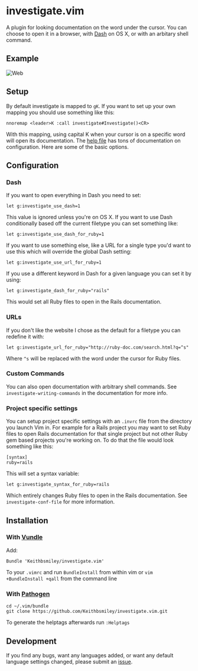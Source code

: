 # investigate.vim

A plugin for looking documentation on the word under the cursor.
You can choose to open it in a browser, with
[Dash](http://kapeli.com/dash) on OS X, or with an arbitary
shell command.

## Example

![Web](http://keithbsmiley.github.io/investigate.vim/img/web.gif)

## Setup

By default investigate is mapped to `gK`. If you want to set up your
own mapping you should use something like this:

```
nnoremap <leader>K :call investigate#Investigate()<CR>
```

With this mapping, using capital K when your cursor is on a specific
word will open its documentation. The [help
file](https://github.com/Keithbsmiley/investigate.vim/blob/master/doc/investigate.txt)
has tons of documentation on configuration. Here are some of the
basic options.

## Configuration

### Dash

If you want to open everything in Dash you need to set:

```
let g:investigate_use_dash=1
```

This value is ignored unless you're on OS X. If you want to use Dash
conditionally based off the current filetype you can set something like:

```
let g:investigate_use_dash_for_ruby=1
```

If you want to use something else, like a URL for a single type you'd
want to use this which will override the global Dash setting:

```
let g:investigate_use_url_for_ruby=1
```

If you use a different keyword in Dash for a given language you can
set it by using:

```
let g:investigate_dash_for_ruby="rails"
```

This would set all Ruby files to open in the Rails documentation.


### URLs

If you don't like the website I chose as the default for a filetype you
can redefine it with:

```
let g:investigate_url_for_ruby="http://ruby-doc.com/search.html?q=^s"
```

Where `^s` will be replaced with the word under the cursor for Ruby
files.


### Custom Commands

You can also open documentation with arbitrary shell commands. See
`investigate-writing-commands` in the documentation for more info.


### Project specific settings

You can setup project specific settings with an `.invrc` file from the
directory you launch Vim in. For example for a Rails project you may
want to set Ruby files to open Rails documentation for that single
project but not other Ruby gem based projects you're working on. To do
that the file would look something like this:

```
[syntax]
ruby=rails
```

This will set a syntax variable:

```
let g:investigate_syntax_for_ruby=rails
```

Which entirely changes Ruby files to open in the Rails documentation.
See `investigate-conf-file` for more information.


## Installation

### With [Vundle](https://github.com/gmarik/vundle)

Add:

```
Bundle 'Keithbsmiley/investigate.vim'
```

To your `.vimrc` and run `BundleInstall` from within vim or `vim +BundleInstall +qall` from the command line

### With [Pathogen](https://github.com/tpope/vim-pathogen)

```
cd ~/.vim/bundle
git clone https://github.com/Keithbsmiley/investigate.vim.git
```

To generate the helptags afterwards run `:Helptags`

## Development

If you find any bugs, want any languages added, or want any default
language settings changed, please submit an
[issue](https://github.com/Keithbsmiley/investigate.vim/issues/new).

